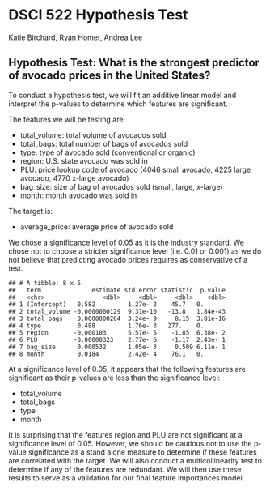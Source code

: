 DSCI 522 Hypothesis Test
================
Katie Birchard, Ryan Homer, Andrea Lee

## Hypothesis Test: What is the strongest predictor of avocado prices in the United States?

To conduct a hypothesis test, we will fit an additive linear model and
interpret the p-values to determine which features are significant.

The features we will be testing are:

  - total\_volume: total volume of avocados sold
  - total\_bags: total number of bags of avocados sold
  - type: type of avocado sold (conventional or organic)
  - region: U.S. state avocado was sold in
  - PLU: price lookup code of avocado (4046 small avocado, 4225 large
    avocado, 4770 x-large avocado)
  - bag\_size: size of bag of avocados sold (small, large, x-large)
  - month: month avocado was sold in

The target is:

  - average\_price: average price of avocado sold

We chose a significance level of 0.05 as it is the industry standard. We
chose not to choose a stricter significance level (i.e. 0.01 or 0.001)
as we do not believe that predicting avocado prices requires as
conservative of a test.

    ## # A tibble: 8 x 5
    ##   term              estimate std.error statistic  p.value
    ##   <chr>                <dbl>     <dbl>     <dbl>    <dbl>
    ## 1 (Intercept)   0.582         1.27e- 2    45.7   0.      
    ## 2 total_volume -0.0000000129  9.31e-10   -13.8   1.84e-43
    ## 3 total_bags    0.0000000264  3.24e- 9     8.15  3.81e-16
    ## 4 type          0.488         1.76e- 3   277.    0.      
    ## 5 region       -0.000103      5.57e- 5    -1.85  6.38e- 2
    ## 6 PLU          -0.00000323    2.77e- 6    -1.17  2.43e- 1
    ## 7 bag_size      0.000532      1.05e- 3     0.509 6.11e- 1
    ## 8 month         0.0184        2.42e- 4    76.1   0.

At a significance level of 0.05, it appears that the following features
are significant as their p-values are less than the significance level:

  - total\_volume
  - total\_bags
  - type
  - month

It is surprising that the features region and PLU are not significant at
a significance level of 0.05. However, we should be cautious not to use
the p-value significance as a stand alone measure to determine if these
features are correlated with the target. We will also conduct a
multicollinearity test to determine if any of the features are
redundant. We will then use these results to serve as a validation for
our final feature importances model.
